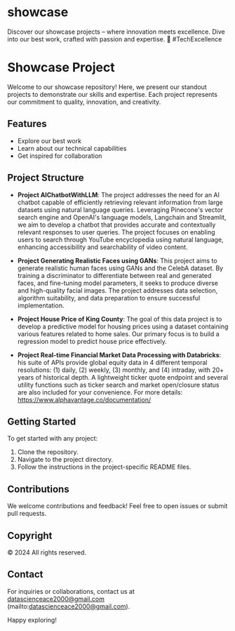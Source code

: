 # showcase
Discover our showcase projects – where innovation meets excellence. Dive into our best work, crafted with passion and expertise. 🚀 #TechExcellence


# Showcase Project

Welcome to our showcase repository! Here, we present our standout projects to demonstrate our skills and expertise. Each project represents our commitment to quality, innovation, and creativity.

## Features

- Explore our best work
- Learn about our technical capabilities
- Get inspired for collaboration

## Project Structure

- **Project AIChatbotWithLLM**: The project addresses the need for an AI chatbot capable of efficiently retrieving relevant information from large datasets using natural language queries. Leveraging Pinecone's vector search engine and OpenAI's language models, Langchain and Streamlit, we aim to develop a chatbot that provides accurate and contextually relevant responses to user queries. The project focuses on enabling users to search through YouTube encyclopedia using natural language, enhancing accessibility and searchability of video content.
  
- **Project Generating Realistic Faces using GANs**: This project aims to generate realistic human faces using GANs and the CelebA dataset. By training a discriminator to differentiate between real and generated faces, and fine-tuning model parameters, it seeks to produce diverse and high-quality facial images. The project addresses data selection, algorithm suitability, and data preparation to ensure successful implementation.

- **Project House Price of King County**: The goal of this data project is to develop a predictive model for housing prices using a dataset containing various features related to home sales. Our primary focus is to build a regression model to predict house price effectively.
  
- **Project Real-time Financial Market Data Processing with Databricks**: his suite of APIs provide global equity data in 4 different temporal resolutions: (1) daily, (2) weekly, (3) monthly, and (4) intraday, with 20+ years of historical depth. A lightweight ticker quote endpoint and several utility functions such as ticker search and market open/closure status are also included for your convenience. For more details: https://www.alphavantage.co/documentation/

## Getting Started

To get started with any project:
1. Clone the repository.
2. Navigate to the project directory.
3. Follow the instructions in the project-specific README files.

## Contributions

We welcome contributions and feedback! Feel free to open issues or submit pull requests.

## Copyright

© 2024 All rights reserved.

## Contact

For inquiries or collaborations, contact us at datascienceace2000@gmail.com (mailto:datascienceace2000@gmail.com).

Happy exploring!
